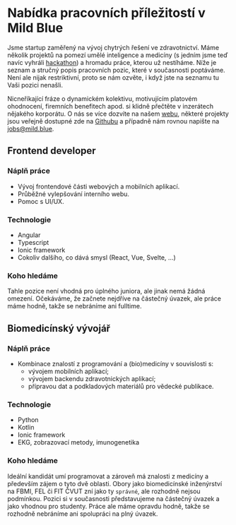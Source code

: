 # Nabídka pracovních příležitostí v Mild Blue

Jsme startup zaměřený na vývoj chytrých řešení ve zdravotnictví. Máme několik projektů na pomezí umělé inteligence 
a medicíny (s jedním jsme teď navíc vyhráli [hackathon](https://www.seznamzpravy.cz/clanek/uz-zadni-heparinovi-vrazi-vyvojari-dali-kalkulacku-leku-do-mobilu-130797))
a hromadu práce, kterou už nestíháme. Níže je seznam a stručný popis pracovních pozic, které v současnosti
poptáváme. Není ale nijak restriktivní, proto se nám ozvěte, i když jste na seznamu tu Vaši pozici nenašli.

Nicneříkající fráze o dynamickém kolektivu, motivujícím platovém ohodnocení, firemních benefitech apod. si klidně přečtěte 
v inzerátech nějakého korporátu. O nás se více dozvíte na našem [webu](https://mild.blue/), některé projekty jsou veřejně dostupné 
zde na [Githubu](https://github.com/mild-blue) a případně nám rovnou napište na [jobs@mild.blue](mailto:jobs@mild.blue). 

## Frontend developer
### Náplň práce
* Vývoj frontendové části webových a mobilních aplikací.
* Průběžné vylepšování interního webu.
* Pomoc s UI/UX.

### Technologie
* Angular
* Typescript
* Ionic framework
* Cokoliv dalšího, co dává smysl (React, Vue, Svelte, …)

### Koho hledáme
Tahle pozice není vhodná pro úplného juniora, ale jinak nemá žádná omezení. Očekáváme, že začnete nejdříve na částečný úvazek, 
ale práce máme hodně, takže se nebráníme ani fulltime.
  

## Biomedicínský vývojář
### Náplň práce
* Kombinace znalostí z programování a (bio)medicíny v souvislosti s:
    * vývojem mobilních aplikací;
    * vývojem backendu zdravotnických aplikací;
    * přípravou dat a podkladových materiálů pro vědecké publikace.

### Technologie
* Python
* Kotlin  
* Ionic framework
* EKG, zobrazovací metody, imunogenetika

### Koho hledáme
Ideální kandidát umí programovat a zároveň má znalosti z medicíny a především zájem o tyto dvě oblasti. Obory jako 
biomedicínské inženýrství na FBMI, FEL či FIT ČVUT zní jako ty `správné`, ale rozhodně nejsou podmínkou.
Pozici si v současnosti představujeme na částečný úvazek a jako vhodnou pro studenty. Práce ale máme opravdu hodně, 
takže se rozhodně nebráníme ani spolupráci na plný úvazek.

